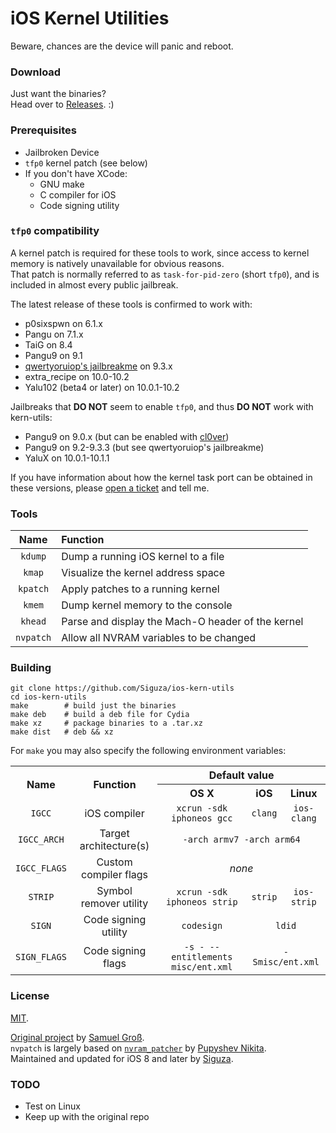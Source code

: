 # iOS Kernel Utilities

Beware, chances are the device will panic and reboot.

### Download

Just want the binaries?  
Head over to [Releases](https://github.com/Siguza/ios-kern-utils/releases). :)

### Prerequisites

* Jailbroken Device
* `tfp0` kernel patch (see below)
* If you don't have XCode:
  * GNU make
  * C compiler for iOS
  * Code signing utility

### `tfp0` compatibility

A kernel patch is required for these tools to work, since access to kernel memory is natively unavailable for obvious reasons.  
That patch is normally referred to as `task-for-pid-zero` (short `tfp0`), and is included in almost every public jailbreak.

The latest release of these tools is confirmed to work with:

* p0sixspwn on 6.1.x
* Pangu on 7.1.x
* TaiG on 8.4
* Pangu9 on 9.1
* [qwertyoruiop's jailbreakme](https://jbme.qwertyoruiop.com/) on 9.3.x
* extra_recipe on 10.0-10.2
* Yalu102 (beta4 or later) on 10.0.1-10.2

Jailbreaks that **DO NOT** seem to enable `tfp0`, and thus **DO NOT** work with kern-utils:

* Pangu9 on 9.0.x (but can be enabled with [cl0ver](https://github.com/Siguza/cl0ver))
* Pangu9 on 9.2-9.3.3 (but see qwertyoruiop's jailbreakme)
* YaluX on 10.0.1-10.1.1

If you have information about how the kernel task port can be obtained in these versions, please [open a ticket](https://github.com/Siguza/ios-kern-utils/issues/new) and tell me.

### Tools

Name      | Function
:-------: | :------------------------------------------------
`kdump`   | Dump a running iOS kernel to a file
`kmap`    | Visualize the kernel address space
`kpatch`  | Apply patches to a running kernel
`kmem`    | Dump kernel memory to the console
`khead`   | Parse and display the Mach-O header of the kernel
`nvpatch` | Allow all NVRAM variables to be changed

### Building

    git clone https://github.com/Siguza/ios-kern-utils
    cd ios-kern-utils
    make        # build just the binaries
    make deb    # build a deb file for Cydia
    make xz     # package binaries to a .tar.xz
    make dist   # deb && xz

For `make` you may also specify the following environment variables:

<table>
    <tr>
        <th align="center" rowspan="2">Name</th>
        <th align="center" rowspan="2">Function</th>
        <th align="center" colspan="3">Default value</th>
    </tr>
    <tr>
        <th align="center">OS X</th>
        <th align="center">iOS</th>
        <th align="center">Linux</th>
    </tr>
    <tr>
        <td align="center"><code>IGCC</code></td>
        <td align="center">iOS compiler</td>
        <td align="center"><code>xcrun -sdk iphoneos gcc</code></td>
        <td align="center"><code>clang</code></td>
        <td align="center"><code>ios-clang</code></td>
    </tr>
    <tr>
        <td align="center"><code>IGCC_ARCH</code></td>
        <td align="center">Target architecture(s)</td>
        <td align="center" colspan="3"><code>-arch armv7 -arch arm64</code></td>
    </tr>
    <tr>
        <td align="center"><code>IGCC_FLAGS</code></td>
        <td align="center">Custom compiler flags</td>
        <td align="center" colspan="3"><i>none</i></td>
    </tr>
    <tr>
        <td align="center"><code>STRIP</code></td>
        <td align="center">Symbol remover utility</td>
        <td align="center"><code>xcrun -sdk iphoneos strip</code></td>
        <td align="center"><code>strip</code></td>
        <td align="center"><code>ios-strip</code></td>
    </tr>
    <tr>
        <td align="center"><code>SIGN</code></td>
        <td align="center">Code signing utility</td>
        <td align="center"><code>codesign</code></td>
        <td align="center" colspan="2"><code>ldid</code></td>
    </tr>
    <tr>
        <td align="center"><code>SIGN_FLAGS</code></td>
        <td align="center">Code signing flags</td>
        <td align="center"><code>-s - --entitlements misc/ent.xml</code></td>
        <td align="center" colspan="2"><code>-Smisc/ent.xml</code></td>
    </tr>
</table>

### License

[MIT](https://github.com/Siguza/cl0ver/blob/master/LICENSE).

[Original project](https://github.com/saelo/ios-kern-utils) by [Samuel Groß](https://github.com/saelo).  
`nvpatch` is largely based on [`nvram_patcher`](https://github.com/realnp/nvram_patcher) by [Pupyshev Nikita](https://github.com/realnp).  
Maintained and updated for iOS 8 and later by [Siguza](https://github.com/Siguza).  

### TODO

* Test on Linux
* Keep up with the original repo
